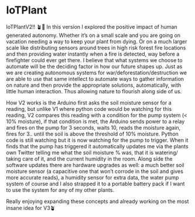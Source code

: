 # IoTPlant

IoTPlantV2!! 🪴🤖 In this version I explored the positive impact of human generated autonomy. Whether it’s on a small scale and you are going on vacation needing a way to keep your plant from dying. Or on a much larger scale like distributing sensors around trees in high risk forest fire locations and then providing water instantly when a fire is detected, way before a firefighter could ever get there. I believe that what systems we choose to automate will be the deciding factor in how our future shapes up. Just as we are creating autonomous systems for war/deforestation/destruction we are able to use that same intellect to automate ways to gather information on nature and then provide the appropriate solutions, automatically, with little human interaction. Thus allowing nature to flourish along side of us.

How V2 works is the Arduino first asks the soil moisture sensor for a reading, but unlike V1 where python code would be watching for this reading, V2 compares this reading with a condition for the pump system (< 10% moisture), if that condition is met, the Arduino sends power to a relay and fires on the pump for 3 seconds, waits 10, reads the moisture again, fires for 3.. until the soil is above the threshold of 10% moisture. Python code is still watching but it is now watching for the pump to trigger. When it finds that the pump has triggered it automatically updates me via the plants own Twitter telling me what the soil moisture % was, that it is watering/ taking care of it, and the current humidity in the room. Along side the software updates there are hardware upgrades as well: a much better soil moisture sensor (a capacitive one that won’t corrode in the soil and gives more accurate reads), a humidity sensor for extra data, the water pump system of course and I also strapped it to a portable battery pack if I want to use the system for any of my other plants.

Really enjoying expanding these concepts and already working on the most insane idea for V3🪴
